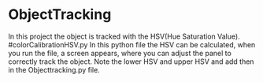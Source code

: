 # ObjectTracking
In this project the object is tracked with the HSV(Hue Saturation Value).
#colorCalibrationHSV.py
In this python file the HSV can be calculated, when you run the file, a screen appears, where you can adjust the panel to correctly track the object.
Note the lower HSV and upper HSV and add then in the Objecttracking.py file.